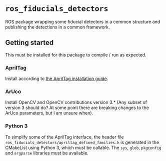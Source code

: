 # `ros_fiducials_detectors` 
ROS package wrapping some fiducial detectors in a common structure and publishing the detections in a common framework. 

## Getting started
This must be installed for this package to compile / run as expected. 

### AprilTag 
Install according to [the AprilTag installation guide](https://github.com/AprilRobotics/apriltag#install). 

### ArUco
Install OpenCV and OpenCV contributions version 3.* (Any subset of version 3 should do? At some point there are breaking changes to the ArUco parameters, but I am unsure when). 

### Python 3
To simplify some of the AprilTag interface, the header file `ros_fiducials_detectors/apriltag_defined_families.h` is generated in the CMakeList using Python 3, which must be callable. The `sys`, `glob`, `pkgconfig` and `argparse` libraries must be available. 